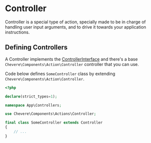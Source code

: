 # Controller

Controller is a special type of action, specially made to be in charge of handling user input arguments, and to drive it towards your application instructions.

## Defining Controllers

A Controller implements the [ControllerInterface](../reference/Chevere/Interfaces/Action/ControllerInterface.md) and there's a base `Chevere\Components\Action\Controller` controller that you can use.

Code below defines `SomeController` class by extending `Chevere\Components\Action\Controller`.

```php
<?php

declare(strict_types=1);

namespace App\Controllers;

use Chevere\Components\Actions\Controller;

final class SomeController extends Controller
{
    // ...
}
```

